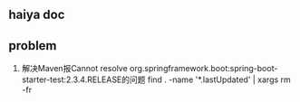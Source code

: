 haiya doc
----


## problem
1. 解决Maven报Cannot resolve org.springframework.boot:spring-boot-starter-test:2.3.4.RELEASE的问题
find . -name '*.lastUpdated' | xargs rm -fr